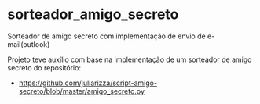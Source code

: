 # sorteador_amigo_secreto
Sorteador de amigo secreto com implementação de envio de e-mail(outlook)


Projeto teve auxílio com base na implementação de um sorteador de amigo secreto do repositório:
 - https://github.com/juliarizza/script-amigo-secreto/blob/master/amigo_secreto.py
